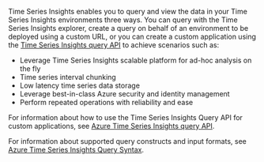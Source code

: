 Time Series Insights enables you to query and view the data in your Time Series Insights environments three ways. You can query with the Time Series Insights explorer, create a query on behalf of an environment to be deployed using a custom URL, or you can create a custom application using the [Time Series Insights query API](https://docs.microsoft.com/en-us/rest/api/time-series-insights/time-series-insights-reference-queryapi) to achieve scenarios such as:

- Leverage Time Series Insights scalable platform for ad-hoc analysis on the fly
- Time series interval chunking
- Low latency time series data storage
- Leverage best-in-class Azure security and identity management
- Perform repeated operations with reliability and ease

For information about how to use the Time Series Insights Query API for custom applications, see [Azure Time Series Insights query API](https://docs.microsoft.com/rest/api/time-series-insights/time-series-insights-reference-queryapi). 

For information about supported query constructs and input formats, see [Azure Time Series Insights Query Syntax](https://docs.microsoft.com/en-us/rest/api/time-series-insights/time-series-insights-reference-query-syntax).